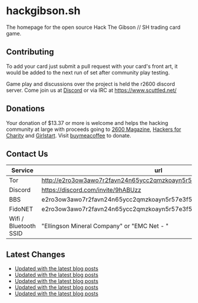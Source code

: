 # hackgibson.sh
The homepage for the open source Hack The Gibson // SH trading card game.


## Contributing

To add your card just submit a pull request with your card's front art, it would be added to the next run of set after community play testing.

Game play and discussions over the project is held the r2600 discord server. Come join us at [Discord](https://discord.com/invite/9hABUzz) or via IRC at https://www.scuttled.net/


## Donations

Your donation of $13.37 or more is welcome and helps the hacking community at large with proceeds going to [2600 Magazine](https://2600.com/), [Hackers for Charity](https://hackersforcharity.org) and [Girlstart](https://girlstart.org).  Visit [buymeacoffee](https://www.buymeacoffee.com/hackgibson.sh) to donate.


## Contact Us

Service | url
-|-
Tor | http://e2ro3ow3awo7r2favn24n65ycc2qmzkoayn5r57e3f56nvjwdcgg32ad.onion
Discord | https://discord.com/invite/9hABUzz
BBS | e2ro3ow3awo7r2favn24n65ycc2qmzkoayn5r57e3f56nvjwdcgg32ad.onion:23
FidoNET | e2ro3ow3awo7r2favn24n65ycc2qmzkoayn5r57e3f56nvjwdcgg32ad.onion:24554
Wifi / Bluetooth SSID | "Ellingson Mineral Company" or "EMC Net - <fidonet address>"

## Latest Changes
<!-- BLOG-POST-LIST:START -->
- [Updated with the latest blog posts](https://github.com/DFW2600/hackgibson.sh/commit/57e86d70e18a8e7226efe1f047e6968a4fbe7d65)
- [Updated with the latest blog posts](https://github.com/DFW2600/hackgibson.sh/commit/ab48ba5560de2b47b0bec9c0f18284e2853c2280)
- [Updated with the latest blog posts](https://github.com/DFW2600/hackgibson.sh/commit/7335b02d877ca81a448e6900471ea8f4f3bc658e)
- [Updated with the latest blog posts](https://github.com/DFW2600/hackgibson.sh/commit/ac341840ea31f5cd59fb2019d95380c02831d190)
- [Updated with the latest blog posts](https://github.com/DFW2600/hackgibson.sh/commit/bb7b9b84c26f6cf820f584560a42d0a0fce822da)
<!-- BLOG-POST-LIST:END -->
